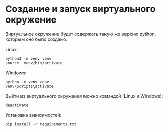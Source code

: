 # Создание и запуск виртуального окружение
Виртуальное окружение будет содержать такую же версию python, которым оно было создано.

Linux:

```shell
python3 -m venv venv
source  venv/bin/activate
```

Windows:

```shell
python -m venv venv
venv\Scripts\activate
```

Выйти из виртуального окружения можно командой (Linux и Windows):

```shell
deactivate
```

Установка зависимостей:

```shell
pip install -r requirements.txt 
```
